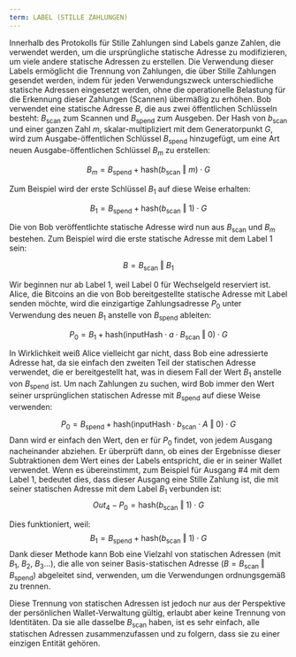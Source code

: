 ```yaml
---
term: LABEL (STILLE ZAHLUNGEN)
---
```


Innerhalb des Protokolls für Stille Zahlungen sind Labels ganze Zahlen, die verwendet werden, um die ursprüngliche statische Adresse zu modifizieren, um viele andere statische Adressen zu erstellen. Die Verwendung dieser Labels ermöglicht die Trennung von Zahlungen, die über Stille Zahlungen gesendet werden, indem für jeden Verwendungszweck unterschiedliche statische Adressen eingesetzt werden, ohne die operationelle Belastung für die Erkennung dieser Zahlungen (Scannen) übermäßig zu erhöhen. Bob verwendet eine statische Adresse $B$, die aus zwei öffentlichen Schlüsseln besteht: $B_{\text{scan}}$ zum Scannen und $B_{\text{spend}}$ zum Ausgeben. Der Hash von $b_{\text{scan}}$ und einer ganzen Zahl $m$, skalar-multipliziert mit dem Generatorpunkt $G$, wird zum Ausgabe-öffentlichen Schlüssel $B_{\text{spend}}$ hinzugefügt, um eine Art neuen Ausgabe-öffentlichen Schlüssel $B_m$ zu erstellen:

$$  B_m = B_{\text{spend}} + \text{hash}(b_{\text{scan}} \text{ ‖ } m) \cdot G  $$

Zum Beispiel wird der erste Schlüssel $B_1$ auf diese Weise erhalten:

$$  B_1 = B_{\text{spend}} + \text{hash}(b_{\text{scan}} \text{ ‖ } 1) \cdot G  $$

Die von Bob veröffentlichte statische Adresse wird nun aus $B_{\text{scan}}$ und $B_m$ bestehen. Zum Beispiel wird die erste statische Adresse mit dem Label $1$ sein:

$$ B = B_{\text{scan}} \text{ ‖ } B_1 $$

Wir beginnen nur ab Label $1$, weil Label $0$ für Wechselgeld reserviert ist. Alice, die Bitcoins an die von Bob bereitgestellte statische Adresse mit Label senden möchte, wird die einzigartige Zahlungsadresse $P_0$ unter Verwendung des neuen $B_1$ anstelle von $B_{\text{spend}}$ ableiten:

$$  P_0 = B_1 + \text{hash}(\text{inputHash} \cdot a \cdot B_{\text{scan}} \text{ ‖ } 0) \cdot G  $$

In Wirklichkeit weiß Alice vielleicht gar nicht, dass Bob eine adressierte Adresse hat, da sie einfach den zweiten Teil der statischen Adresse verwendet, die er bereitgestellt hat, was in diesem Fall der Wert $B_1$ anstelle von $B_{\text{spend}}$ ist. Um nach Zahlungen zu suchen, wird Bob immer den Wert seiner ursprünglichen statischen Adresse mit $B_{\text{spend}}$ auf diese Weise verwenden:

$$   P_0 = B_{\text{spend}} + \text{hash}(\text{inputHash} \cdot b_{\text{scan}} \cdot A \text{ ‖ } 0) \cdot G  $$
Dann wird er einfach den Wert, den er für $P_0$ findet, von jedem Ausgang nacheinander abziehen. Er überprüft dann, ob eines der Ergebnisse dieser Subtraktionen dem Wert eines der Labels entspricht, die er in seiner Wallet verwendet. Wenn es übereinstimmt, zum Beispiel für Ausgang #4 mit dem Label $1$, bedeutet dies, dass dieser Ausgang eine Stille Zahlung ist, die mit seiner statischen Adresse mit dem Label $B_1$ verbunden ist:
$$ Out_4 - P_0 = \text{hash}(b_{\text{scan}} \text{ ‖ } 1) \cdot G $$

Dies funktioniert, weil:
$$  B_1 = B_{\text{spend}} + \text{hash}(b_{\text{scan}} \text{ ‖ } 1) \cdot G  $$
Dank dieser Methode kann Bob eine Vielzahl von statischen Adressen (mit $B_1$, $B_2$, $B_3$...), die alle von seiner Basis-statischen Adresse ($B = B_{\text{scan}} \text{ ‖ } B_{\text{spend}}$) abgeleitet sind, verwenden, um die Verwendungen ordnungsgemäß zu trennen.

Diese Trennung von statischen Adressen ist jedoch nur aus der Perspektive der persönlichen Wallet-Verwaltung gültig, erlaubt aber keine Trennung von Identitäten. Da sie alle dasselbe $B_{\text{scan}}$ haben, ist es sehr einfach, alle statischen Adressen zusammenzufassen und zu folgern, dass sie zu einer einzigen Entität gehören.